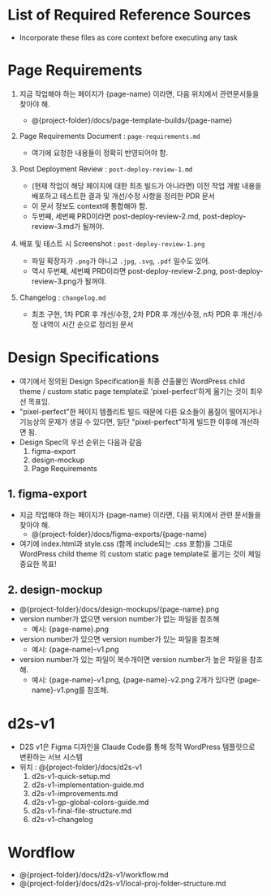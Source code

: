 # List of Required Reference Sources
- Incorporate these files as core context before executing any task

# Page Requirements
1. 지금 작업해야 하는 페이지가 {page-name} 이라면, 다음 위치에서 관련문서들을 찾아야 해.
	- @{project-folder}/docs/page-template-builds/{page-name}

2. Page Requirements Document : `page-requirements.md`
	- 여기에 요청한 내용들이 정확히 반영되어야 함.

3. Post Deployment Review : `post-deploy-review-1.md`
	- (현재 작업이 해당 페이지에 대한 최초 빌드가 아니라면) 이전 작업 개발 내용을 배포하고 테스트한 결과 및 개선/수정 사항을 정리한 PDR 문서
	- 이 문서 정보도 context에 통합해야 함.
	- 두번째, 세번째 PRD이라면 post-deploy-review-2.md, post-deploy-review-3.md가 될꺼야.

4. 배포 및 테스트 시 Screenshot : `post-deploy-review-1.png`
	- 파일 확장자가 `.png`가 아니고 `.jpg`, `.svg`, `.pdf` 일수도 있어.
	- 역시 두번째, 세번째 PRD이라면 post-deploy-review-2.png, post-deploy-review-3.png가 될꺼야.

5. Changelog : `changelog.md`
	- 최초 구현, 1차 PDR 후 개선/수정, 2차 PDR 후 개선/수정, n차 PDR 후 개선/수정 내역이 시간 순으로 정리된 문서

# Design Specifications
- 여기에서 정의된 Design Specification을 최종 산출물인 WordPress child theme / custom static page template로 'pixel-perfect'하게 옮기는 것이 최우선 목표임.
- "pixel-perfect"한 페이지 템플리트 빌드 때문에 다른 요소들이 품질이 떨어지거나 기능상의 문제가 생길 수 있다면, 일단 "pixel-perfect"하게 빌드한 이후에 개선하면 됨.
- Design Spec의 우선 순위는 다음과 같음
	1. figma-export
	2. design-mockup
	3. Page Requirements

## 1. figma-export
- 지금 작업해야 하는 페이지가 {page-name} 이라면, 다음 위치에서 관련 문서들을 찾아야 해.
	- @{project-folder}/docs/figma-exports/{page-name}
- 여기에 index.html과 style.css (함께 include되는 .css 포함)을 그대로 WordPress child theme 의 custom static page template로 옮기는 것이 제일 중요한 목표!

## 2. design-mockup
- @{project-folder}/docs/design-mockups/{page-name}.png
- version number가 없으면 version number가 없는 파일을 참조해
	- 예시: {page-name}.png
- version number가 있으면 version number가 있는 파일을 참조해
	- 예시: {page-name}-v1.png
- version number가 있는 파일이 복수개이면 version number가 높은 파일을 참조해.
	- 예시: {page-name}-v1.png, {page-name}-v2.png 2개가 있다면 {page-name}-v1.png를 참조해.


# d2s-v1
- D2S v1은 Figma 디자인을 Claude Code를 통해 정적 WordPress 템플릿으로 변환하는 서브 시스템
- 위치 : @{project-folder}/docs/d2s-v1
	1. d2s-v1-quick-setup.md
	2. d2s-v1-implementation-guide.md
	3. d2s-v1-improvements.md
	4. d2s-v1-gp-global-colors-guide.md
	5. d2s-v1-final-file-structure.md
	6. d2s-v1-changelog

# Wordflow
- @{project-folder}/docs/d2s-v1/workflow.md
- @{project-folder}/docs/d2s-v1/local-proj-folder-structure.md